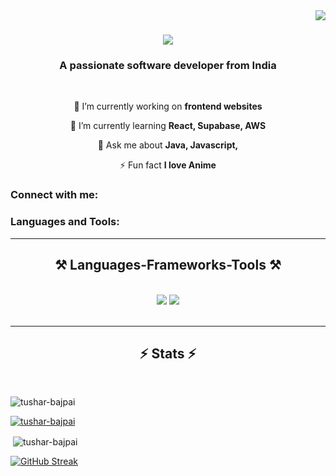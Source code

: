 <img align="right" src="https://visitor-badge.laobi.icu/badge?page_id=salesp07.salesp07" />

<h1 align="center">
    <img src="https://readme-typing-svg.herokuapp.com/?font=Righteous&size=35&center=true&vCenter=true&width=500&height=70&duration=4000&lines=Hi+There!+👋;+I'm+Tushar+Bajpai!;" />
</h1>

<h3 align="center">A passionate software developer from India</h3>

<br/>
<div align="center">
 
 🔭 I’m currently working on **frontend websites**
 
 🌱 I’m currently learning **React, Supabase, AWS**

💬 Ask me about **Java, Javascript,**

⚡ Fun fact **I love Anime**

 </div>

<h3 align="left">Connect with me:</h3>
<p align="left">
</p>

</div>
 



<h3 align="left">Languages and Tools:</h3>
<hr/>
 
<h2 align="center">⚒️ Languages-Frameworks-Tools ⚒️</h2>
<br/>
<div align="center">
    <img src="https://skillicons.dev/icons?i=react,bootstrap,html,css,vscode,github,figma,tailwind,git" />
    <img src="https://skillicons.dev/icons?i=nodejs,python,javascript,typescript,express,firebase,c,java,mysql" /><br>
</div>

<br/>
<hr/>
<h2 align="center">⚡ Stats ⚡</h2>
<br>
<p align="left"> <img src="https://komarev.com/ghpvc/?username=tushar-bajpai&label=Profile%20views&color=0e75b6&style=flat" alt="tushar-bajpai" /> </p>

<p align="left"> <a href="https://github-profile-trophy.vercel.app/?username=tushar-bajpai&theme=onedark"><img src="https://github-profile-trophy.vercel.app/?username=tushar-bajpai" alt="tushar-bajpai" /></a> </p>



<p>&nbsp;<img align="center" src="https://github-readme-stats.vercel.app/api?username=tushar-bajpai&show_icons=true&theme=radical" alt="tushar-bajpai" /></p>

<a href="https://git.io/streak-stats"><img src="https://github-readme-streak-stats.herokuapp.com?user=tushar-bajpai&theme=radical" alt="GitHub Streak" /></a>
